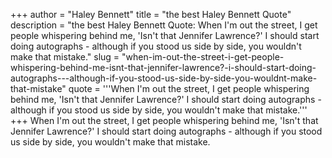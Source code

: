 +++
author = "Haley Bennett"
title = "the best Haley Bennett Quote"
description = "the best Haley Bennett Quote: When I'm out the street, I get people whispering behind me, 'Isn't that Jennifer Lawrence?' I should start doing autographs - although if you stood us side by side, you wouldn't make that mistake."
slug = "when-im-out-the-street-i-get-people-whispering-behind-me-isnt-that-jennifer-lawrence?-i-should-start-doing-autographs---although-if-you-stood-us-side-by-side-you-wouldnt-make-that-mistake"
quote = '''When I'm out the street, I get people whispering behind me, 'Isn't that Jennifer Lawrence?' I should start doing autographs - although if you stood us side by side, you wouldn't make that mistake.'''
+++
When I'm out the street, I get people whispering behind me, 'Isn't that Jennifer Lawrence?' I should start doing autographs - although if you stood us side by side, you wouldn't make that mistake.
